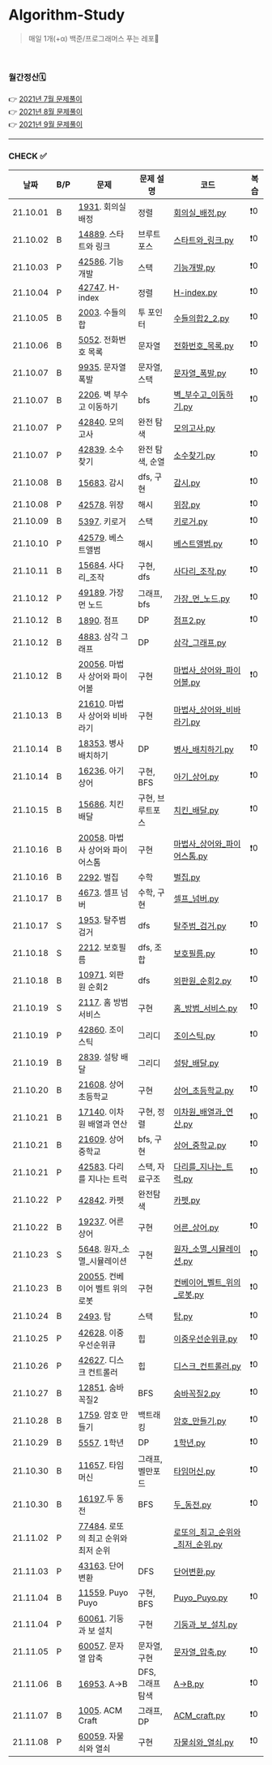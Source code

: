 # Algorithm-Study

> 매일 1개(+α) 백준/프로그래머스 푸는 레포🐢   

<br>

### 월간정산🗓
👉 [2021년 7월 문제풀이](monthly/202107.md)     
👉 [2021년 8월 문제풀이](monthly/202108.md)   
👉 [2021년 9월 문제풀이](monthly/202109.md)   


----
### CHECK ✅
|날짜|B/P|문제|문제 설명|코드|복습|
|---|---|---|---|---|---|
|21.10.01|B|[1931](https://www.acmicpc.net/problem/1931). 회의실 배정|정렬|[회의실_배정.py](202110/B-1931/회의실_배정.py)|❗️0|
|21.10.02|B|[14889](https://www.acmicpc.net/problem/14889). 스타트와 링크|브루트 포스|[스타트와_링크.py](202110/B-14889/스타트와_링크.py)|❗️0|
|21.10.03|P|[42586](https://programmers.co.kr/learn/courses/30/lessons/42586). 기능개발|스택|[기능개발.py](202110/P-42586/기능개발.py)|❗️0|
|21.10.04|P|[42747](https://programmers.co.kr/learn/courses/30/lessons/42747). H-index|정렬|[H-index.py](202110/P-42747/H-index.py)|❗️0|
|21.10.05|B|[2003](https://www.acmicpc.net/problem/2003). 수들의 합|투 포인터|[수들의합2_2.py](202110/B-2003/수들의합2_2.py)|❗️0|
|21.10.06|B|[5052](https://www.acmicpc.net/problem/5052). 전화번호 목록|문자열|[전화번호_목록.py](202110/B-5052/전화번호_목록.py)|❗️0|
|21.10.07|B|[9935](https://www.acmicpc.net/problem/9935). 문자열 폭발|문자열, 스택|[문자열_폭발.py](202110/B-9935/문자열_폭발.py)|❗️0|
|21.10.07|B|[2206](https://www.acmicpc.net/problem/2206). 벽 부수고 이동하기|bfs|[벽_부수고_이동하기.py](202110/B-2206/벽_부수고_이동하기.py)|❗️0|
|21.10.07|P|[42840](https://programmers.co.kr/learn/courses/30/lessons/42840). 모의고사|완전 탐색|[모의고사.py](202110/P-42840/모의고사.py)|
|21.10.07|P|[42839](https://programmers.co.kr/learn/courses/30/lessons/42839). 소수찾기|완전 탐색, 순열|[소수찾기.py](202110/P-42839/소수찾기.py)|❗️0|
|21.10.08|B|[15683](https://www.acmicpc.net/problem/15683). 감시|dfs, 구현|[감시.py](202110/B-15683/감시.py)|❗️0|
|21.10.08|P|[42578](https://programmers.co.kr/learn/courses/30/lessons/42578). 위장|해시|[위장.py](202110/P-42578/위장.py)|❗️0|
|21.10.09|B|[5397](https://www.acmicpc.net/problem/5397). 키로거|스택|[키로거.py](202110/B-5397/키로거.py)|❗️0|
|21.10.10|P|[42579](https://programmers.co.kr/learn/courses/30/lessons/42579). 베스트앨범|해시|[베스트앨범.py](202110/P-42579/베스트앨범.py)|❗️0|
|21.10.11|B|[15684](https://www.acmicpc.net/problem/15684). 사다리_조작|구현, dfs|[사다리_조작.py](202110/B-15684/사다리_조작.py)|❗️0|
|21.10.12|P|[49189](https://programmers.co.kr/learn/courses/30/lessons/49189). 가장 먼 노드|그래프, bfs|[가장_먼_노드.py](202110/P-49189/가장_먼_노드.py)|❗️0|
|21.10.12|B|[1890](https://www.acmicpc.net/problem/1890). 점프|DP|[점프2.py](202110/B-1890/점프2.py)|❗️0|
|21.10.12|B|[4883](https://www.acmicpc.net/problem/4883). 삼각 그래프|DP|[삼각_그래프.py](202110/B-4883/삼각_그래프.py)|
|21.10.12|B|[20056](https://www.acmicpc.net/problem/20056). 마법사 상어와 파이어볼|구현|[마법사_상어와_파이어볼.py](202110/B-20056/마법사_상어와_파이어볼.py)|❗️0|
|21.10.13|B|[21610](https://www.acmicpc.net/problem/21610). 마법사 상어와 비바라기|구현|[마법사_상어와_비바라기.py](202110/B-21610/마법사_상어와_비바라기.py)|
|21.10.14|B|[18353](https://www.acmicpc.net/problem/18353). 병사 배치하기|DP|[병사_배치하기.py](202110/B-18353/병사_배치하기.py)|❗️0|
|21.10.14|B|[16236](https://www.acmicpc.net/problem/16236). 아기 상어|구현, BFS|[아기_상어.py](202110/B-16236/아기_상어.py)|❗️0|
|21.10.15|B|[15686](https://www.acmicpc.net/problem/15686). 치킨 배달|구현, 브루트포스|[치킨_배달.py](202110/B-15686/치킨_배달.py)|❗️0|
|21.10.16|B|[20058](https://www.acmicpc.net/problem/20058). 마법사 상어와 파이어스톰|구현|[마법사_상어와_파이어스톰.py](202110/B-20058/마법사_상어와_파이어스톰.py)|❗️0|
|21.10.16|B|[2292](https://www.acmicpc.net/problem/2292). 벌집|수학|[벌집.py](202110/B-2292/벌집.py)|
|21.10.17|B|[4673](https://www.acmicpc.net/problem/4673). 셀프 넘버|수학, 구현|[셀프_넘버.py](202110/B-4673/셀프_넘버.py)|
|21.10.17|S|[1953](https://swexpertacademy.com/main/code/problem/problemDetail.do?contestProbId=AV5PpLlKAQ4DFAUq). 탈주범 검거|dfs|[탈주범_검거.py](202110/S-1953/탈주범_검거.py)|❗️0|
|21.10.18|S|[2212](https://swexpertacademy.com/main/code/problem/problemDetail.do?contestProbId=AV5V1SYKAaUDFAWu&). 보호필름|dfs, 조합|[보호필름.py](202110/S-2212/보호필름.py)|❗️0|
|21.10.18|B|[10971](https://www.acmicpc.net/problem/10971). 외판원 순회2|dfs|[외판원_순회2.py](202110/B-10971/외판원_순회2.py)|❗️0|
|21.10.19|S|[2117](https://swexpertacademy.com/main/code/problem/problemDetail.do?contestProbId=AV5V61LqAf8DFAWu). 홈 방범 서비스|구현|[홈_방범_서비스.py](202110/S-2117/홈_방범_서비스.py)|❗️0|
|21.10.19|P|[42860](https://programmers.co.kr/learn/courses/30/lessons/42860). 조이스틱|그리디|[조이스틱.py](202110/P-42860/조이스틱.py)|❗️0|
|21.10.19|B|[2839](https://www.acmicpc.net/problem/2839). 설탕 배달|그리디|[설탕_배달.py](202110/B-2839/설탕_배달.py)|
|21.10.20|B|[21608](https://www.acmicpc.net/problem/21608). 상어 초등학교|구현|[상어_초등학교.py](202110/B-21608/상어_초등학교.py)|❗️0|
|21.10.21|B|[17140](https://www.acmicpc.net/problem/17140). 이차원 배열과 연산|구현, 정렬|[이차원_배열과_연산.py](202110/B-17140/이차원_배열과_연산.py)|❗️0|
|21.10.21|B|[21609](https://www.acmicpc.net/problem/21609). 상어 중학교|bfs, 구현|[상어_중학교.py](202110/B-21609/상어_중학교.py)|❗️0|
|21.10.21|P|[42583](https://programmers.co.kr/learn/courses/30/lessons/42583). 다리를 지나는 트럭|스택, 자료구조|[다리를_지나는_트럭.py](202110/P-42583/다리를_지나는_트럭.py)|❗️0|
|21.10.22|P|[42842](https://programmers.co.kr/learn/courses/30/lessons/42842). 카펫|완전탐색|[카펫.py](202110/P-42842/카펫.py)|
|21.10.22|B|[19237](https://www.acmicpc.net/problem/19237). 어른 상어|구현|[어른_상어.py](202110/B-19237/어른_상어.py)|❗️0|
|21.10.23|S|[5648](https://swexpertacademy.com/main/code/problem/problemDetail.do?contestProbId=AWXRFInKex8DFAUo&). 원자_소멸_시뮬레이션|구현|[원자_소멸_시뮬레이션.py](202110/S-5648/원자_소멸_시뮬레이션.py)|❗️0|
|21.10.23|B|[20055](https://www.acmicpc.net/problem/20055). 컨베이어 벨트 위의 로봇|구현|[컨베이어_벨트_위의_로봇.py](202110/B-20055/컨베이어_벨트_위의_로봇.py)|❗️0|
|21.10.24|B|[2493](https://www.acmicpc.net/problem/2493). 탑|스택|[탑.py](202110/B-2493/탑.py)|❗️0|
|21.10.25|P|[42628](https://programmers.co.kr/learn/courses/30/lessons/42628). 이중우선순위큐|힙|[이중우선순위큐.py](202110/P-42628/이중우선순위큐.py)|❗️0|
|21.10.26|P|[42627](https://programmers.co.kr/learn/courses/30/lessons/42627). 디스크 컨트롤러|힙|[디스크_컨트롤러.py](202110/P-42627/디스크_컨트롤러.py)|❗️0|
|21.10.27|B|[12851](https://www.acmicpc.net/problem/12851). 숨바꼭질2|BFS|[숨바꼭질2.py](202110/B-12851/숨바꼭질2_.py)|❗️0|
|21.10.28|B|[1759](https://www.acmicpc.net/problem/1759). 암호 만들기|백트래킹|[암호_만들기.py](202110/B-1759/암호_만들기.py)|❗️0|
|21.10.29|B|[5557](https://www.acmicpc.net/problem/5557). 1학년|DP|[1학년.py](202110/B-5557/1학년.py)|❗️0|
|21.10.30|B|[11657](https://www.acmicpc.net/problem/11657). 타임머신|그래프, 벨만포드|[타임머신.py](202110/B-11657/타임머신.py)|❗️0|
|21.10.30|B|[16197](https://www.acmicpc.net/problem/16197).두 동전|BFS|[두_동전.py](202110/B-16197/두_동전.py)|❗️0|
|21.11.02|P|[77484](https://programmers.co.kr/learn/courses/30/lessons/77484). 로또의 최고 순위와 최저 순위||[로또의_최고_순위와_최저_순위.py](202111/P-77484/로또의_최고_순위와_최저_순위.py)|
|21.11.03|P|[43163](https://programmers.co.kr/learn/courses/30/lessons/43163). 단어변환|DFS|[단어변환.py](202111/P-43163/단어변환.py)|
|21.11.04|B|[11559](https://www.acmicpc.net/problem/11559). Puyo Puyo|구현, BFS|[Puyo_Puyo.py](202111/B-11559/Puyo_Puyo.py)|❗️0|
|21.11.04|P|[60061](https://programmers.co.kr/learn/courses/30/lessons/60061). 기둥과 보 설치|구현|[기둥과_보_설치.py](202111/B-60061/기둥과_보_설치.py)|
|21.11.05|P|[60057](https://programmers.co.kr/learn/courses/30/lessons/60057). 문자열 압축|문자열, 구현|[문자열_압축.py](202111/P-60057/문자열_압축.py)|❗️0|
|21.11.06|B|[16953](https://www.acmicpc.net/problem/16953). A->B|DFS, 그래프 탐색|[A->B.py](202111/B-16953/A->B.py)|❗️0|
|21.11.07|B|[1005](https://www.acmicpc.net/problem/1005). ACM Craft|그래프, DP|[ACM_craft.py](202111/B-1005/ACM_craft.py)|❗️0|
|21.11.08|P|[60059](https://programmers.co.kr/learn/courses/30/lessons/60059). 자물쇠와 열쇠|구현|[자물쇠와_열쇠.py](202111/P-60059/자물쇠와_열쇠.py)|❗️0|